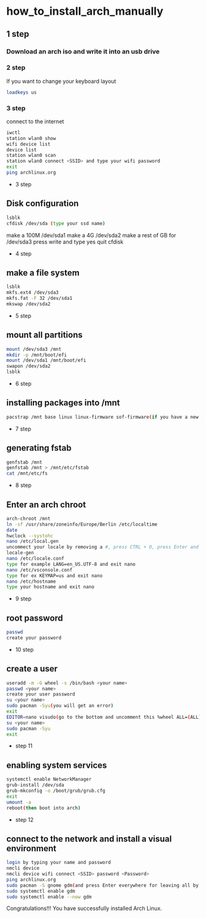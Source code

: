 # how_to_install_arch_manually

## 1 step
### Download an arch iso and write it into an usb drive

### 2 step
If you want to change your keyboard layout
```bash
loadkeys us
```

### 3 step
connect to the internet
```bash
iwctl
station wlan0 show
wifi device list
device list
station wlan0 scan
station wlan0 connect <SSID> and type your wifi password
exit
ping archlinux.org
```

- 3 step
## Disk configuration
```bash
lsblk
cfdisk /dev/sda (type your ssd name)
```
make a 100M /dev/sda1
make a 4G /dev/sda2
make a rest of GB for /dev/sda3
press write and type yes
quit cfdisk

- 4 step
## make a file system
```bash
lsblk
mkfs.ext4 /dev/sda3
mkfs.fat -F 32 /dev/sda1
mkswap /dev/sda2
```

- 5 step
## mount all partitions
```bash
mount /dev/sda3 /mnt
mkdir -p /mnt/boot/efi
mount /dev/sda1 /mnt/boot/efi
swapon /dev/sda2
lsblk
```

- 6 step
## installing packages into /mnt
```bash
pacstrap /mnt base linux linux-firmware sof-firmware(if you have a new sound card) base-devel grub efibootmgr nano networkmanager
```

- 7 step
## generating fstab
```bash
genfstab /mnt
genfstab /mnt > /mnt/etc/fstab
cat /mnt/etc/fs
```

- 8 step
## Enter an arch chroot
```bash
arch-chroot /mnt
ln -sf /usr/share/zoneinfo/Europe/Berlin /etc/localtime
date
hwclock --systohc
nano /etc/local.gen
uncommect your locale by removing a #, press CTRL + O, press Enter and then CTRL + X
locale-gen
nano /etc/locale.conf
type for example LANG=en_US.UTF-8 and exit nano
nano /etc/vsconsole.conf
type for ex KEYMAP=us and exit nano
nano /etc/hostname
type your hostname and exit nano
```

- 9 step
## root password
```bash
passwd
create your password
```

- 10 step
## create a user
```bash
useradd -m -G wheel -s /bin/bash <your name>
passwd <your name>
create your user password
su <your name>
sudo pacman -Syu(you will get an error)
exit
EDITOR=nano visudo(go to the bottom and uncomment this %wheel ALL=(ALL) ALL and exit nano)
su <your name>
sudo pacman -Syu
exit
```

- step 11
## enabling system services
```bash
systemctl enable NetworkManager
grub-install /dev/sda
grub-mkconfig -o /boot/grub/grub.cfg
exit
umount -a
reboot(then boot into arch)
```

- step 12
## connect to the network and install a visual environment
```bash
login by typing your name and password
nmcli device
nmcli device wifi connect <SSID> password <Password>
ping archlinux.org
sudo pacman -S gnome gdm(and press Enter everywhere for leaving all by default)
sudo systemctl enable gdm
sudo systemctl enable --now gdm
```

Congratulations!!! You have successfully installed Arch Linux.
